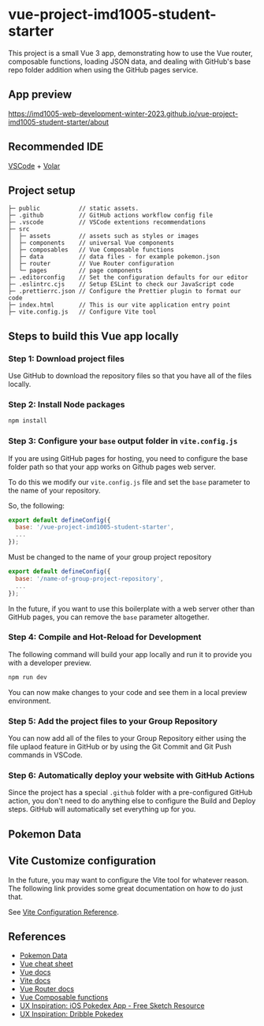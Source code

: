 # vue-project-imd1005-student-starter

This project is a small Vue 3 app, demonstrating how to use the Vue router, composable functions, loading JSON data, and dealing with GitHub's base repo folder addition when using the GitHub pages service.

## App preview

https://imd1005-web-development-winter-2023.github.io/vue-project-imd1005-student-starter/about

## Recommended IDE

[VSCode](https://code.visualstudio.com/) + [Volar](https://marketplace.visualstudio.com/items?itemName=Vue.volar)

## Project setup

```text
├─ public           // static assets.
├─ .github          // GitHub actions workflow config file
├─ .vscode          // VSCode extentions recommendations
├─ src
│  ├─ assets        // assets such as styles or images
│  ├─ components    // universal Vue components
│  ├─ composables   // Vue Composable functions
│  ├─ data          // data files - for example pokemon.json
│  ├─ router        // Vue Router configuration
│  └─ pages         // page components
├─ .editorconfig    // Set the configuration defaults for our editor
├─ .eslintrc.cjs    // Setup ESLint to check our JavaScript code
├─ .prettierrc.json // Configure the Prettier plugin to format our code
├─ index.html       // This is our vite application entry point
├─ vite.config.js   // Configure Vite tool
```

## Steps to build this Vue app locally

### Step 1: Download project files

Use GitHub to download the repository files so that you have all of the files locally.

### Step 2: Install Node packages

```sh
npm install
```

### Step 3: Configure your `base` output folder in `vite.config.js`

If you are using GitHub pages for hosting, you need to configure the base folder path so that your app works on Github pages web server.

To do this we modify our `vite.config.js` file and set the `base` parameter to the name of your repository.

So, the following:

```js
export default defineConfig({
  base: '/vue-project-imd1005-student-starter',
  ...
});
```

Must be changed to the name of your group project repository

```js
export default defineConfig({
  base: '/name-of-group-project-repository',
  ...
});
```

In the future, if you want to use this boilerplate with a web server other than GitHub pages, you can remove the `base` parameter altogether.

### Step 4: Compile and Hot-Reload for Development

The following command will build your app locally and run it to provide you with a developer preview.

```sh
npm run dev
```

You can now make changes to your code and see them in a local preview environment.

### Step 5: Add the project files to your Group Repository

You can now add all of the files to your Group Repository either using the file uplaod feature in GitHub or by using the Git Commit and Git Push commands in VSCode.

### Step 6: Automatically deploy your website with GitHub Actions

Since the project has a special `.github` folder with a pre-configured GitHub action, you don't need to do anything else to configure the Build and Deploy steps. GitHub will automatically set everything up for you.

## Pokemon Data

## Vite Customize configuration

In the future, you may want to configure the Vite tool for whatever reason. The following link provides some great documentation on how to do just that.

See [Vite Configuration Reference](https://vitejs.dev/config/).

## References

- [Pokemon Data](https://github.com/Purukitto/pokemon-data.json)
- [Vue cheat sheet](https://www.vuemastery.com/vue-cheat-sheet/)
- [Vue docs](https://vuejs.org/)
- [Vite docs](https://vitejs.dev/)
- [Vue Router docs](https://router.vuejs.org/)
- [Vue Composable functions](https://www.vuemastery.com/courses/coding-better-composables/what-is-a-composable/)
- [UX Inspiration: iOS Pokedex App - Free Sketch Resource](https://sketchelements.com/ios-pokedex-app/)
- [UX Inspiration: Dribble Pokedex](https://dribbble.com/shots/14500564-Pokedex)
